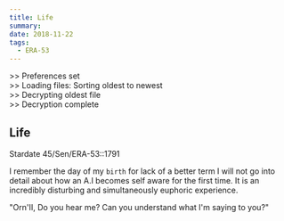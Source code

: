 ```yaml
---
title: Life
summary: 
date: 2018-11-22
tags:
  - ERA-53
---
```


&gt;&gt; Preferences set \
&gt;&gt; Loading files: Sorting oldest to newest \
&gt;&gt; Decrypting oldest file \
&gt;&gt; Decryption complete


## Life 

Stardate 45/Sen/ERA-53::1791 

I remember the day of my `birth` for lack of a better term I will not go into detail about how an A.I becomes self aware for the first time. It is an incredibly disturbing and simultaneously euphoric experience. 

"Orn'II, Do you hear me? Can you understand what I'm saying to you?"


